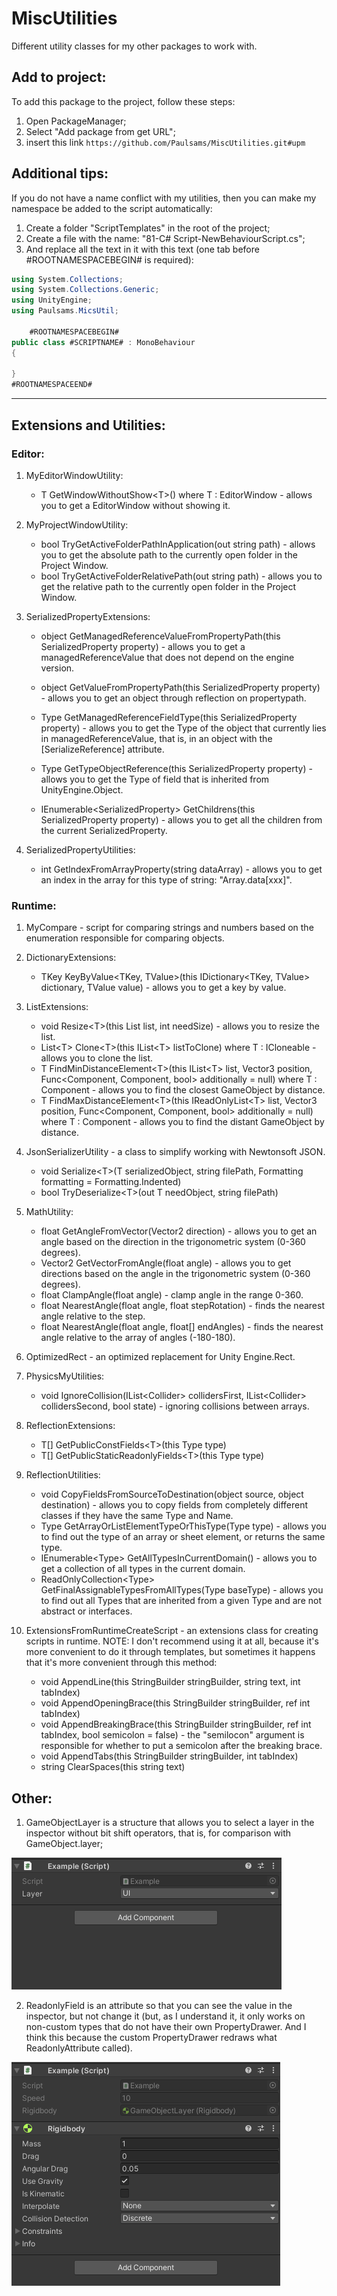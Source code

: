 # MiscUtilities
Different utility classes for my other packages to work with.

## Add to project:

To add this package to the project, follow these steps:
1) Open PackageManager;
2) Select "Add package from get URL";
3) insert this link `https://github.com/Paulsams/MiscUtilities.git#upm`

## Additional tips:
If you do not have a name conflict with my utilities, then you can make my namespace be added to the script automatically:
1) Create a folder "ScriptTemplates" in the root of the project;
2) Create a file with the name: "81-C# Script-NewBehaviourScript.cs";
3) And replace all the text in it with this text (one tab before #ROOTNAMESPACEBEGIN# is required):
```cs
using System.Collections;
using System.Collections.Generic;
using UnityEngine;
using Paulsams.MicsUtil;

    #ROOTNAMESPACEBEGIN#
public class #SCRIPTNAME# : MonoBehaviour
{
    
}
#ROOTNAMESPACEEND#
```

____

## Extensions and Utilities:

### Editor:
1. MyEditorWindowUtility:
    + T GetWindowWithoutShow\<T>() where T : EditorWindow - allows you to get a EditorWindow without showing it.	
  
2. MyProjectWindowUtility:
    + bool TryGetActiveFolderPathInApplication(out string path) - allows you to get the absolute path to the currently open folder in the Project Window.
    + bool TryGetActiveFolderRelativePath(out string path) - allows you to get the relative path to the currently open folder in the Project Window.
  
3. SerializedPropertyExtensions:
    + object GetManagedReferenceValueFromPropertyPath(this SerializedProperty property) - allows you to get a managedReferenceValue that does not depend on the engine version.
  
    + object GetValueFromPropertyPath(this SerializedProperty property) - allows you to get an object through reflection on propertypath.
    + Type GetManagedReferenceFieldType(this SerializedProperty property) - allows you to get the Type of the object that currently lies in managedReferenceValue, that is, in an object with the [SerializeReference] attribute.
    + Type GetTypeObjectReference(this SerializedProperty property) - allows you to get the Type of field that is inherited from UnityEngine.Object.
    + IEnumerable\<SerializedProperty> GetChildrens(this SerializedProperty property) - allows you to get all the children from the current SerializedProperty.

4. SerializedPropertyUtilities:
    + int GetIndexFromArrayProperty(string dataArray) - allows you to get an index in the array for this type of string: "Array.data[xxx]".

### Runtime:
1. MyCompare - script for comparing strings and numbers based on the enumeration responsible for comparing objects.
  
2. DictionaryExtensions:
    + TKey KeyByValue\<TKey, TValue>(this IDictionary\<TKey, TValue> dictionary, TValue value) - allows you to get a key by value.
  
3. ListExtensions:
    + void Resize\<T>(this List<T> list, int needSize) - allows you to resize the list.
    + List\<T> Clone\<T>(this IList\<T> listToClone) where T : ICloneable - allows you to clone the list.
    + T FindMinDistanceElement\<T>(this IList\<T> list, Vector3 position, Func\<Component, Component, bool> additionally = null) where T : Component - allows you to find the closest GameObject by distance.
    + T FindMaxDistanceElement\<T>(this IReadOnlyList\<T> list, Vector3 position, Func\<Component, Component, bool> additionally = null) where T : Component - allows you to find the distant GameObject by distance.
  
4. JsonSerializerUtility - a class to simplify working with Newtonsoft JSON.
    + void Serialize\<T>(T serializedObject, string filePath, Formatting formatting = Formatting.Indented)
    + bool TryDeserialize\<T>(out T needObject, string filePath)
  
5. MathUtility:
    + float GetAngleFromVector(Vector2 direction) - allows you to get an angle based on the direction in the trigonometric system (0-360 degrees).
    + Vector2 GetVectorFromAngle(float angle) - allows you to get directions based on the angle in the trigonometric system (0-360 degrees).
    + float ClampAngle(float angle) - clamp angle in the range 0-360.
    + float NearestAngle(float angle, float stepRotation) - finds the nearest angle relative to the step.
    + float NearestAngle(float angle, float[] endAngles) - finds the nearest angle relative to the array of angles (-180-180).
  
6. OptimizedRect - an optimized replacement for Unity Engine.Rect.
  
7. PhysicsMyUtilities:
    + void IgnoreCollision(IList\<Collider> collidersFirst, IList\<Collider> collidersSecond, bool state) - ignoring collisions between arrays.
  
8. ReflectionExtensions:
    + T[] GetPublicConstFields\<T>(this Type type)
    + T[] GetPublicStaticReadonlyFields\<T>(this Type type)
  
9. ReflectionUtilities:
    + void CopyFieldsFromSourceToDestination(object source, object destination) - allows you to copy fields from completely different classes if they have the same Type and Name.
	+ Type GetArrayOrListElementTypeOrThisType(Type type) - allows you to find out the type of an array or sheet element, or returns the same type.
    + IEnumerable\<Type> GetAllTypesInCurrentDomain() - allows you to get a collection of all types in the current domain.
    + ReadOnlyCollection\<Type> GetFinalAssignableTypesFromAllTypes(Type baseType) - allows you to find out all Types that are inherited from a given Type and are not abstract or interfaces.
  
10. ExtensionsFromRuntimeCreateScript - an extensions class for creating scripts in runtime. NOTE: I don't recommend using it at all, because it's more convenient to do it through templates, but sometimes it happens that it's more convenient through this method:
    + void AppendLine(this StringBuilder stringBuilder, string text, int tabIndex)
    + void AppendOpeningBrace(this StringBuilder stringBuilder, ref int tabIndex)
    + void AppendBreakingBrace(this StringBuilder stringBuilder, ref int tabIndex, bool semicolon = false) - the "semilocon" argument is responsible for whether to put a semicolon after the breaking brace.
    + void AppendTabs(this StringBuilder stringBuilder, int tabIndex)
    + string ClearSpaces(this string text) 

## Other:
  
1) GameObjectLayer is a structure that allows you to select a layer in the inspector without bit shift operators, that is, for comparison with GameObject.layer;
  
![image](https://github.com/Paulsams/MiscUtilities/blob/master/Documentation~/GameObjectLayer.gif)

2) ReadonlyField is an attribute so that you can see the value in the inspector, but not change it (but, as I understand it, it only works on non-custom types that do not have their own PropertyDrawer. And I think this because the custom PropertyDrawer redraws what ReadonlyAttribute called).
  
![image](https://github.com/Paulsams/MiscUtilities/blob/master/Documentation~/ReadonlyAttribute.gif)
